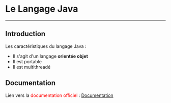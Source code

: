 # Le Langage Java
---
## Introduction

Les caractéristiques du langage Java :
+ Il s'agit d'un langage **orientée objet**
+ Il est portable
+ Il est multithreadé

## Documentation

Lien vers la <span style="color:red">documentation officiel</span> : [Documentation](https://docs.oracle.com/en/java/)
